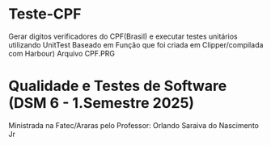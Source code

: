 # Teste-CPF
Gerar digitos verificadores do CPF(Brasil) e executar testes unitários utilizando UnitTest
Baseado em Função que foi criada em Clipper/compilada com Harbour) Arquivo CPF.PRG
# Qualidade e Testes de Software (DSM 6 - 1.Semestre 2025)
Ministrada na Fatec/Araras pelo Professor: Orlando Saraiva do Nascimento Jr
